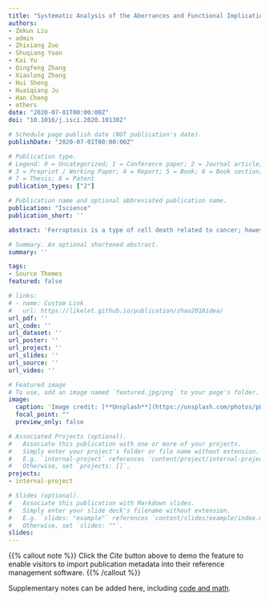 ```yaml
---
title: "Systematic Analysis of the Aberrances and Functional Implications of Ferroptosis in Cancer"
authors:
- Zekun Liu
- admin
- Zhixiang Zuo
- Shuqiang Yuan
- Kai Yu
- Qingfeng Zhang
- Xiaolong Zhang
- Hui Sheng
- Huaiqiang Ju
- Han Cheng
- others
date: "2020-07-01T00:00:00Z"
doi: "10.1016/j.isci.2020.101302"

# Schedule page publish date (NOT publication's date).
publishDate: "2020-07-01T00:00:00Z"

# Publication type.
# Legend: 0 = Uncategorized; 1 = Conference paper; 2 = Journal article;
# 3 = Preprint / Working Paper; 4 = Report; 5 = Book; 6 = Book section;
# 7 = Thesis; 8 = Patent
publication_types: ["2"]

# Publication name and optional abbreviated publication name.
publication: "Iscience"
publication_short: ''

abstract: 'Ferroptosis is a type of cell death related to cancer; however, the characteristics of ferroptosis in cancers are still uncertain. Based on the data in The Cancer Genome Atlas, we found that most ferroptosis regulator genes (FRGs) were differentially expressed in tumors, somatic copy number alterations (SCNA) and DNA methylation contributed to their aberrant expression. We established the ferroptosis potential index (FPI) to reveal the functional roles of ferroptosis and noticed that the FPI was higher in tumors than in normal tissues in most cancers and was associated with subtypes and clinical features. The FPI was negatively correlated with several metabolic pathways but positively associated with several important metastasis-related pathways and immune-related pathways. High FPI predicted poor prognosis in several tumors, whereas FPI and FRGs impacted drug sensitivity. Our study presents a systematic analysis of ferroptosis and its regulatory genes and highlights the potential of ferroptosis-based cancer therapy.'

# Summary. An optional shortened abstract.
summary: ''

tags:
- Source Themes
featured: false

# links:
# - name: Custom Link
#   url: https://likelet.github.io/publication/zhao2018idea/
url_pdf: ''
url_code: ''
url_dataset: ''
url_poster: ''
url_project: ''
url_slides: ''
url_source: ''
url_video: ''

# Featured image
# To use, add an image named `featured.jpg/png` to your page's folder. 
image:
  caption: 'Image credit: [**Unsplash**](https://unsplash.com/photos/pLCdAaMFLTE)'
  focal_point: ""
  preview_only: false

# Associated Projects (optional).
#   Associate this publication with one or more of your projects.
#   Simply enter your project's folder or file name without extension.
#   E.g. `internal-project` references `content/project/internal-project/index.md`.
#   Otherwise, set `projects: []`.
projects:
- internal-project

# Slides (optional).
#   Associate this publication with Markdown slides.
#   Simply enter your slide deck's filename without extension.
#   E.g. `slides: "example"` references `content/slides/example/index.md`.
#   Otherwise, set `slides: ""`.
slides:
---
```


{{% callout note %}}
Click the *Cite* button above to demo the feature to enable visitors to import publication metadata into their reference management software.
{{% /callout %}}

Supplementary notes can be added here, including [code and math](https://sourcethemes.com/academic/docs/writing-markdown-latex/).
